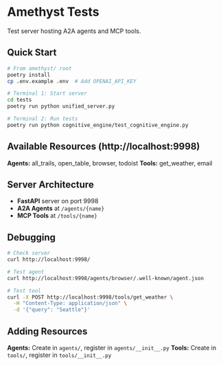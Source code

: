 # Amethyst Tests

Test server hosting A2A agents and MCP tools.

## Quick Start

```bash
# From amethyst/ root
poetry install
cp .env.example .env  # Add OPENAI_API_KEY

# Terminal 1: Start server
cd tests
poetry run python unified_server.py

# Terminal 2: Run tests
poetry run python cognitive_engine/test_cognitive_engine.py
```

## Available Resources (http://localhost:9998)

**Agents:** all_trails, open_table, browser, todoist
**Tools:** get_weather, email

## Server Architecture

- **FastAPI** server on port 9998
- **A2A Agents** at `/agents/{name}`
- **MCP Tools** at `/tools/{name}`

## Debugging

```bash
# Check server
curl http://localhost:9998/

# Test agent
curl http://localhost:9998/agents/browser/.well-known/agent.json

# Test tool
curl -X POST http://localhost:9998/tools/get_weather \
  -H "Content-Type: application/json" \
  -d '{"query": "Seattle"}'
```

## Adding Resources

**Agents:** Create in `agents/`, register in `agents/__init__.py`
**Tools:** Create in `tools/`, register in `tools/__init__.py`